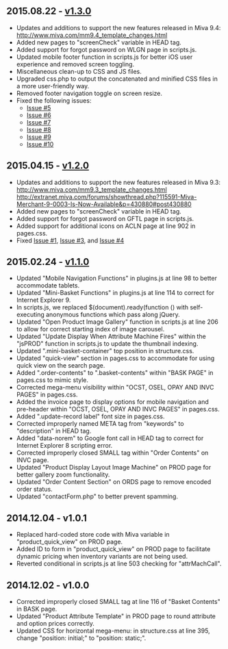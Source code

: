 2015.08.22 - [v1.3.0](https://github.com/mivaecommerce/readytheme-suivant/wiki/v1.3.0-Updates)
---
*	Updates and additions to support the new features released in Miva 9.4: http://www.miva.com/mm9.4_template_changes.html
*	Added new pages to "screenCheck" variable in HEAD tag.
*	Added support for forgot password on WLGN page in scripts.js.
*	Updated mobile footer function in scripts.js for better iOS user experience and removed screen toggling.
*	Miscellaneous clean-up to CSS and JS files.
*	Upgraded css.php to output the concatenated and minified CSS files in a more user-friendly way.
*	Removed footer navigation toggle on screen resize.
*	Fixed the following issues:
	*	[Issue #5](https://github.com/mivaecommerce/readytheme-suivant/issues/5)
	*	[Issue #6](https://github.com/mivaecommerce/readytheme-suivant/issues/6)
	*	[Issue #7](https://github.com/mivaecommerce/readytheme-suivant/issues/7)
	*	[Issue #8](https://github.com/mivaecommerce/readytheme-suivant/issues/8)
	*	[Issue #9](https://github.com/mivaecommerce/readytheme-suivant/issues/9)
	*	[Issue #10](https://github.com/mivaecommerce/readytheme-suivant/issues/10)

2015.04.15 - [v1.2.0](https://github.com/mivaecommerce/readytheme-suivant/wiki/v1.2.0-Updates)
---
*	Updates and additions to support the new features released in Miva 9.3: http://www.miva.com/mm9.3_template_changes.html http://extranet.miva.com/forums/showthread.php?115591-Miva-Merchant-9-0003-Is-Now-Available&p=430880#post430880
*	Added new pages to "screenCheck" variable in HEAD tag.
*	Added support for forgot password on GFTL page in scripts.js.
*	Added support for additional icons on ACLN page at line 902 in pages.css.
*	Fixed [Issue #1](https://github.com/mivaecommerce/readytheme-suivant/issues/1), [Issue #3](https://github.com/mivaecommerce/readytheme-suivant/issues/3), and [Issue #4](https://github.com/mivaecommerce/readytheme-suivant/issues/4)

2015.02.24 - [v1.1.0](https://github.com/mivaecommerce/readytheme-suivant/wiki/v1.1.0-Updates)
---
*	Updated "Mobile Navigation Functions" in plugins.js at line 98 to better accommodate tablets.
*	Updated "Mini-Basket Functions" in plugins.js at line 114 to correct for Internet Explorer 9.
*	In scripts.js, we replaced $(document).ready(function () with self-executing anonymous functions which pass along jQuery.
*	Updated "Open Product Image Gallery" function in scripts.js at line 206 to allow for correct starting index of image carousel.
*	Updated "Update Display When Attribute Machine Fires" within the "jsPROD" function in scripts.js to update the thumbnail indexing.
*	Updated ".mini-basket-container" top position in structure.css.
*	Updated "quick-view" section in pages.css to accommodate for using quick view on the search page.
*	Added ".order-contents" to ".basket-contents" within "BASK PAGE" in pages.css to mimic style.
*	Corrected mega-menu visibility within "OCST, OSEL, OPAY AND INVC PAGES" in pages.css.
*	Added the invoice page to display options for mobile navigation and pre-header within "OCST, OSEL, OPAY AND INVC PAGES" in pages.css.
*	Added ".update-record label" font size in pages.css.
*	Corrected improperly named META tag from "keywords" to "description" in HEAD tag.
*	Added "data-norem" to Google font call in HEAD tag to correct for Internet Explorer 8 scripting error.
*	Corrected improperly closed SMALL tag within "Order Contents" on INVC page.
*	Updated "Product Display Layout Image Machine" on PROD page for better gallery zoom functionality.
*	Updated "Order Content Section" on ORDS page to remove encoded order status.
*	Updated "contactForm.php" to better prevent spamming.

2014.12.04 - v1.0.1
---
*	Replaced hard-coded store code with Miva variable in "product_quick_view" on PROD page.
*	Added ID to form in "product_quick_view" on PROD page to facilitate dynamic pricing when inventory variants are not being used.
*	Reverted conditional in scripts.js at line 503 checking for "attrMachCall".

2014.12.02 - v1.0.0
---
*	Corrected improperly closed SMALL tag at line 116 of "Basket Contents" in BASK page.
*	Updated "Product Attribute Template" in PROD page to round attribute and option prices correctly.
*	Updated CSS for horizontal mega-menu: in structure.css at line 395, change "position: initial;" to "position: static;".
